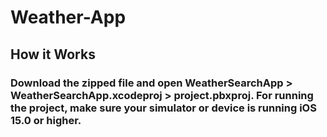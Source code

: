 # Weather-App

## How it Works
### Download the zipped file and open WeatherSearchApp > WeatherSearchApp.xcodeproj > project.pbxproj. For running the project, make sure your simulator or device is running iOS 15.0 or higher.
